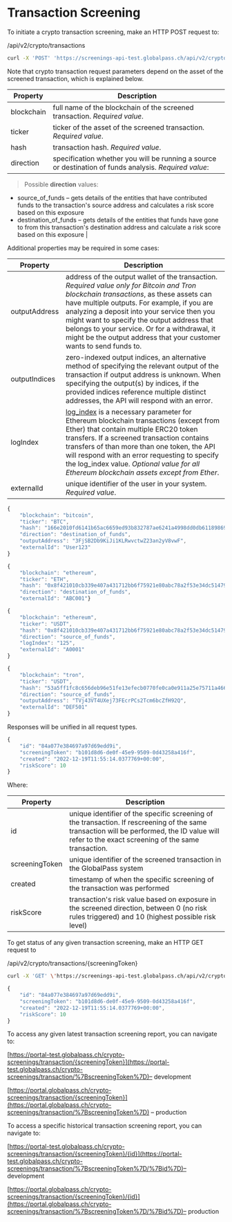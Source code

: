 # Transaction Screening

To initiate a crypto transaction screening, make an HTTP POST request to:

/api/v2/crypto/transactions

```bash title="Example request"
curl -X 'POST' 'https://screenings-api-test.globalpass.ch/api/v2/crypto/transactions' -H 'accept: text/plain' -H 'Authorization: Bearer {your_access_token}' -H 'Content-Type: application/json' -d '{"blockchain": "string","ticker": "string","hash": "string","direction": "string","outputAddress": "string","outputIndices": [0]"logIndex": 0,"externalId": "string"}
```

Note that crypto transaction request parameters depend on the asset of the screened transaction, which is explained below.

| Property | Description |
| -------- | ----------- |
| blockchain | full name of the blockchain of the screened transaction. _Required value_. |
| ticker | ticker of the asset of the screened transaction. _Required value_. |
| hash | transaction hash. _Required value_. |
| direction | specification whether you will be running a source or destination of funds analysis. _Required value_: 

> Possible **direction** values:
- source_of_funds – gets details of the entities that have contributed funds to the transaction's source address and calculates a risk score based on this exposure
- destination_of_funds – gets details of the entities that funds have gone to from this transaction's destination address and calculate a risk score based on this exposure |

Additional properties may be required in some cases:

| Property | Description |
| -------- | ----------- |
| outputAddress | address of the output wallet of the transaction. _Required value only for Bitcoin and Tron blockchain transactions_, as these assets can have multiple outputs. For example, if you are analyzing a deposit into your service then you might want to specify the output address that belongs to your service. Or for a withdrawal, it might be the output address that your customer wants to send funds to. |
| outputIndices | zero-indexed output indices, an alternative method of specifying the relevant output of the transaction if output address is unknown. When specifying the output(s) by indices, if the provided indices reference multiple distinct addresses, the API will respond with an error. |
| logIndex | [log_index](https://web3js.readthedocs.io/en/v1.2.9/web3-eth-contract.html?highlight=logindex#id37) is a necessary parameter for Ethereum blockchain transactions (except from Ether) that contain multiple ERC20 token transfers. If a screened transaction contains transfers of than more than one token, the API will respond with an error requesting to specify the log\_index value. _Optional value for all Ethereum blockchain assets except from Ether_. |
| externalId | unique identifier of the user in your system. _Required value_. |

```js title="Example Bitcoin Destination of Funds request body"
{
    "blockchain": "bitcoin",
    "ticker": "BTC",
    "hash": "166e2010fd6141b65ac6659ed93b832787ae6241a4998dd0db61189869d1f32e",
    "direction": "destination_of_funds",
    "outputAddress": "3FjSB2Db9KiJi1KLRwvctwZ23an2yV8vwF",
    "externalId": "User123"
}
```

```js title="Example Ether Destination of Funds request body"
{
    "blockchain": "ethereum",
    "ticker": "ETH",
    "hash": "0x8f421010cb339e407a431712bb6f75921e80abc78a2f53e34dc51479ba87bb4d",
    "direction": "destination_of_funds",
    "externalId": "ABC001"}
```

```js title="Example USDT (Ethereum) Source of Funds request body"
{
    "blockchain": "ethereum",
    "ticker": "USDT",
    "hash": "0x8f421010cb339e407a431712bb6f75921e80abc78a2f53e34dc51479ba87bb4d",
    "direction": "source_of_funds",
    "logIndex": "125",
    "externalId": "A0001"
}
```

```js title="Example USDT (Tron) Source of Funds request body"
{
    "blockchain": "tron",
    "ticker": "USDT",
    "hash": "53a5ff1fc8c656deb96e51fe13efecb0770fe0ca0e911a25e75711a466079e6f",
    "direction": "source_of_funds",
    "outputAddress": "TVj43VT4UXej73FEcrPCs2Tcm6bcZfH92Q",
    "externalId": "DEF501"
}
```

Responses will be unified in all request types.

```js title="Example response"
{
    "id": "84a077e384697a97d69edd9i",
    "screeningToken": "b101d8d6-de0f-45e9-9509-0d43258a416f",
    "created": "2022-12-19T11:55:14.0377769+00:00",
    "riskScore": 10
}
```

Where:

| Property | Description |
| -------- | ----------- |
| id | unique identifier of the specific screening of the transaction. If rescreening of the same transaction will be performed, the ID value will refer to the exact screening of the same transaction. |
| screeningToken | unique identifier of the screened transaction in the GlobalPass system |
| created | timestamp of when the specific screening of the transaction was performed |
| riskScore | transaction's risk value based on exposure in the screened direction, between 0 (no risk rules triggered) and 10 (highest possible risk level) |

To get status of any given transaction screening, make an HTTP GET request to

/api/v2/crypto/transactions/{screeningToken}

```bash title="Example request"
curl -X 'GET' \'https://screenings-api-test.globalpass.ch/api/v2/crypto/transactions/b101d8d6-de0f-45e9-9509-0d43258a416f' \-H 'accept: text/plain' \-H 'Authorization: Bearer {your_access_token}'
```

```js title="Example response"
{
    "id": "84a077e384697a97d69edd9i",
    "screeningToken": "b101d8d6-de0f-45e9-9509-0d43258a416f",
    "created": "2022-12-19T11:55:14.0377769+00:00",
    "riskScore": 10
}
```

To access any given latest transaction screening report, you can navigate to:

[https://portal-test.globalpass.ch/crypto-screenings/transaction/{screeningToken}](https://portal-test.globalpass.ch/crypto-screenings/transaction/%7BscreeningToken%7D)– development

[https://portal.globalpass.ch/crypto-screenings/transaction/{screeningToken}](https://portal.globalpass.ch/crypto-screenings/transaction/%7BscreeningToken%7D) – production

To access a specific historical transaction screening report, you can navigate to:

[https://portal-test.globalpass.ch/crypto-screenings/transaction/{screeningToken}/{id}](https://portal-test.globalpass.ch/crypto-screenings/transaction/%7BscreeningToken%7D/%7Bid%7D)– development

[https://portal.globalpass.ch/crypto-screenings/transaction/{screeningToken}/{id}](https://portal.globalpass.ch/crypto-screenings/transaction/%7BscreeningToken%7D/%7Bid%7D)– production
